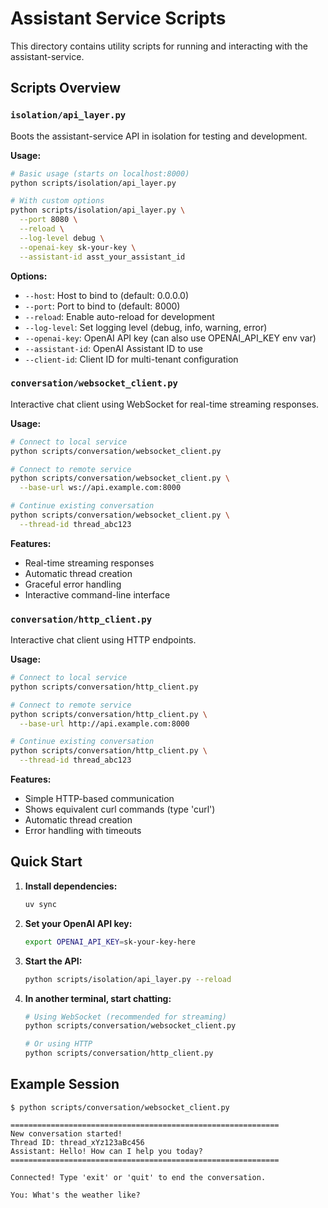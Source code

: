 # Assistant Service Scripts

This directory contains utility scripts for running and interacting with the assistant-service.

## Scripts Overview

### `isolation/api_layer.py`
Boots the assistant-service API in isolation for testing and development.

**Usage:**
```bash
# Basic usage (starts on localhost:8000)
python scripts/isolation/api_layer.py

# With custom options
python scripts/isolation/api_layer.py \
  --port 8080 \
  --reload \
  --log-level debug \
  --openai-key sk-your-key \
  --assistant-id asst_your_assistant_id
```

**Options:**
- `--host`: Host to bind to (default: 0.0.0.0)
- `--port`: Port to bind to (default: 8000)
- `--reload`: Enable auto-reload for development
- `--log-level`: Set logging level (debug, info, warning, error)
- `--openai-key`: OpenAI API key (can also use OPENAI_API_KEY env var)
- `--assistant-id`: OpenAI Assistant ID to use
- `--client-id`: Client ID for multi-tenant configuration

### `conversation/websocket_client.py`
Interactive chat client using WebSocket for real-time streaming responses.

**Usage:**
```bash
# Connect to local service
python scripts/conversation/websocket_client.py

# Connect to remote service
python scripts/conversation/websocket_client.py \
  --base-url ws://api.example.com:8000

# Continue existing conversation
python scripts/conversation/websocket_client.py \
  --thread-id thread_abc123
```

**Features:**
- Real-time streaming responses
- Automatic thread creation
- Graceful error handling
- Interactive command-line interface

### `conversation/http_client.py`
Interactive chat client using HTTP endpoints.

**Usage:**
```bash
# Connect to local service
python scripts/conversation/http_client.py

# Connect to remote service
python scripts/conversation/http_client.py \
  --base-url http://api.example.com:8000

# Continue existing conversation
python scripts/conversation/http_client.py \
  --thread-id thread_abc123
```

**Features:**
- Simple HTTP-based communication
- Shows equivalent curl commands (type 'curl')
- Automatic thread creation
- Error handling with timeouts

## Quick Start

1. **Install dependencies:**
   ```bash
   uv sync
   ```

2. **Set your OpenAI API key:**
   ```bash
   export OPENAI_API_KEY=sk-your-key-here
   ```

3. **Start the API:**
   ```bash
   python scripts/isolation/api_layer.py --reload
   ```

4. **In another terminal, start chatting:**
   ```bash
   # Using WebSocket (recommended for streaming)
   python scripts/conversation/websocket_client.py
   
   # Or using HTTP
   python scripts/conversation/http_client.py
   ```

## Example Session

```
$ python scripts/conversation/websocket_client.py

============================================================
New conversation started!
Thread ID: thread_xYz123aBc456
Assistant: Hello! How can I help you today?
============================================================

Connected! Type 'exit' or 'quit' to end the conversation.

You: What's the weather like?